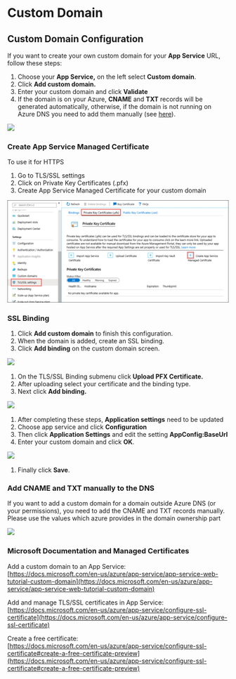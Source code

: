 # Custom Domain

## Custom Domain Configuration

If you want to create your own custom domain for your **App Service** URL, follow these steps:

1. Choose your **App Service,** on the left select **Custom domain**.&#x20;
2. Click **Add custom domain.**&#x20;
3. Enter your custom domain and click **Validate**
4. If the domain is on your Azure, **CNAME** and **TXT** records will be generated automatically, otherwise, if the domain is not running on Azure DNS you need to add them manually (see [here](custom-domain.md#add-cname-and-txt-manually-to-the-dns)).

![](<../../.gitbook/assets/2022-04-13 17\_09\_38-Add custom domain0.png>)

### Create App Service Managed Certificate <a href="#53264c4d-2e8e-482b-9522-b7023144f9f7" id="53264c4d-2e8e-482b-9522-b7023144f9f7"></a>

To use it for HTTPS

1. Go to TLS/SSL settings
2. Click on Private Key Certificates (.pfx)
3. Create App Service Managed Certificate for your custom domain

![](<../../.gitbook/assets/image (35).png>)

### SSL Binding

1. Click **Add custom domain** to finish this configuration.
2. When the domain is added, create an SSL binding.
3. Click **Add binding** on the custom domain screen.

![](<../../.gitbook/assets/2022-04-14 12\_14\_21-as-scepman-testSSL.png>)

1. On the TLS/SSL Binding submenu click **Upload PFX Certificate.**
2. After uploading select your certificate and the binding type.
3. Next click **Add binding.**

![](<../../.gitbook/assets/2022-04-14 12\_10\_46-TLS\_SSL Binding.png>)

1. After completing these steps, **Application settings** need to be updated
2. Choose app service and click **Configuration**
3. Then click **Application Settings** and edit the setting **AppConfig:BaseUrl**
4. Enter your custom domain and click **OK**.

![](../../../.gitbook/assets/scepman\_cname4\_1.png)

1. Finally click **Save**.

### Add CNAME and TXT manually to the DNS

If you want to add a custom domain for a domain outside Azure DNS (or your permissions), you need to add the CNAME and TXT records manually. Please use the values which azure provides in the domain ownership part

![](<../../.gitbook/assets/2022-04-13 16\_51\_49-Add custom domain.png>)

### Microsoft Documentation and Managed Certificates

Add a custom domain to an App Service:\
[https://docs.microsoft.com/en-us/azure/app-service/app-service-web-tutorial-custom-domain](https://docs.microsoft.com/en-us/azure/app-service/app-service-web-tutorial-custom-domain)

Add and manage TLS/SSL certificates in App Service:\
[https://docs.microsoft.com/en-us/azure/app-service/configure-ssl-certificate](https://docs.microsoft.com/en-us/azure/app-service/configure-ssl-certificate)

Create a free certificate:\
[https://docs.microsoft.com/en-us/azure/app-service/configure-ssl-certificate#create-a-free-certificate-preview](https://docs.microsoft.com/en-us/azure/app-service/configure-ssl-certificate#create-a-free-certificate-preview)

